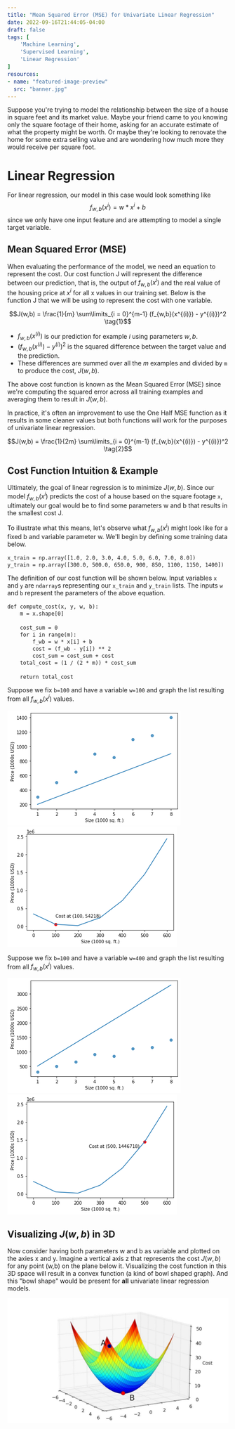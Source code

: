 ```yaml
---
title: "Mean Squared Error (MSE) for Univariate Linear Regression"
date: 2022-09-16T21:44:05-04:00
draft: false
tags: [
    'Machine Learning',
    'Supervised Learning',
    'Linear Regression'
]
resources:
- name: "featured-image-preview"
  src: "banner.jpg"
---
```


Suppose you're trying to model the relationship between the size of a house in square feet and its market value. Maybe your friend
came to you knowing only the square footage of their home, asking for an accurate estimate of what the property might be worth. Or maybe
they're looking to renovate the home for some extra selling value and are wondering how much more they would receive per square foot.

# Linear Regression

For linear regression, our model in this case would look something like $$f_{w,b}(x^i) = w * x^i + b$$ since we only have one input
feature and are attempting to model a single target variable.

## Mean Squared Error (MSE)

When evaluating the performance of the model, we need an equation to represent the cost. Our cost function J will represent the difference
between our prediction, that is, the output of $f_{w,b}(x^i)$ and the real value of the housing price at $x^i$ for all x values in our training
set. Below is the function J that we will be using to represent the cost with one variable.

$$J(w,b) = \frac{1}{m} \sum\limits_{i = 0}^{m-1} (f_{w,b}(x^{(i)}) - y^{(i)})^2 \tag{1}$$ 
 
- $f_{w,b}(x^{(i)})$ is our prediction for example $i$ using parameters $w,b$.  
- $(f_{w,b}(x^{(i)}) -y^{(i)})^2$ is the squared difference between the target value and the prediction.   
- These differences are summed over all the $m$ examples and divided by `m` to produce the cost, $J(w,b)$.

The above cost function is known as the Mean Squared Error (MSE) since we're computing the squared error across all training examples and
averaging them to result in $J(w,b)$.

In practice, it's often an improvement to use the One Half MSE function as it results in some cleaner values but both functions will work for
the purposes of univariate linear regression.

$$J(w,b) = \frac{1}{2m} \sum\limits_{i = 0}^{m-1} (f_{w,b}(x^{(i)}) - y^{(i)})^2 \tag{2}$$

## Cost Function Intuition & Example

Ultimately, the goal of linear regression is to minimize $J(w,b)$. Since our model $f_{w,b}(x^i)$ predicts the cost of a house
based on the square footage `x`, ultimately our goal would be to find some parameters w and b that results in the smallest cost J.

To illustrate what this means, let's observe what $f_{w,b}(x^i)$ might look like for a fixed b and variable parameter w. We'll begin by defining
some training data below.

```
x_train = np.array([1.0, 2.0, 3.0, 4.0, 5.0, 6.0, 7.0, 8.0])
y_train = np.array([300.0, 500.0, 650.0, 900, 850, 1100, 1150, 1400])
```

The definition of our cost function will be shown below. Input variables `x` and `y` are `ndarray`s representing our `x_train` and `y_train` lists.
The inputs `w` and `b` represent the parameters of the above equation.

```
def compute_cost(x, y, w, b): 
    m = x.shape[0] 
    
    cost_sum = 0 
    for i in range(m): 
        f_wb = w * x[i] + b   
        cost = (f_wb - y[i]) ** 2  
        cost_sum = cost_sum + cost  
    total_cost = (1 / (2 * m)) * cost_sum  

    return total_cost
```

Suppose we fix `b=100` and have a variable `w=100` and graph the list resulting from all $f_{w,b}(x^i)$ values.

![](graph-1.png "Small w value against y_train")
![](graph-3.png "Cost of w=100 against J(w,b)")

Suppose we fix `b=100` and have a variable `w=400` and graph the list resulting from all $f_{w,b}(x^i)$ values.

![](graph-2.png "Larger w value against y_train")
![](graph-4.png "Cost of w=400 against J(w,b)")

## Visualizing $J(w,b)$ in 3D

Now consider having both parameters w and b as variable and plotted on the axies x and y. Imagine a vertical axis z that represents the cost
$J(w,b)$ for any point (w,b) on the plane below it. Visualizing the cost function in this 3D space will result in a convex function (a kind of
bowl shaped graph). And this "bowl shape" would be present for <strong>all</strong> univariate linear regression models.

![Convex Cost](banner.jpg "J(w,b) for all points w and b")
